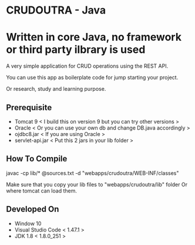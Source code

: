 # CRUDOUTRA - Java

**Written in core Java, no framework or third party ilbrary is used**
================================================================

A very simple application for CRUD operations using the REST API.  

You can use this app as boilerplate code for jump starting your project. 

Or research, study and learning purpose.

## Prerequisite 

- Tomcat 9 < I build this on version 9 but you can try other versions >
- Oracle < Or you can use your own db and change DB.java accordingly >
- ojdbc8.jar < If you are using Oracle >
- servlet-api.jar < Put this 2 jars in your lib folder >


## How To Compile

javac -cp <lib-path>lib/* @<file-path>sources.txt -d "<tomcat-path>webapps/crudoutra/WEB-INF/classes"

Make sure that you copy your lib files to "<tomcat-path>webapps/crudoutra/lib" folder 
Or where tomcat can load them.


## Developed On 
- Window 10
- Visual Studio Code < 1.47.1 > 
- JDK 1.8 < 1.8.0_251 >
